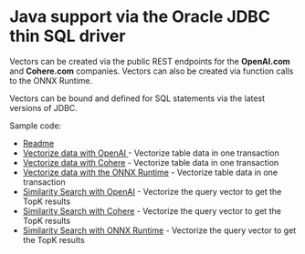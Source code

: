 # Java support via the Oracle JDBC thin SQL driver

Vectors can be created via the public REST endpoints for the **OpenAI.com** and **Cohere.com** companies.
Vectors can also be created via function calls to the ONNX Runtime.

Vectors can be bound and defined for SQL statements via the latest versions of JDBC.

Sample code:
- [Readme](../jdbc/ai-vector-search-oracle-jdbc-examples-main/README.md) 
- [Vectorize data with OpenAI ](../jdbc/ai-vector-search-oracle-jdbc-examples-main/ojdbc-vector-examples-openai/src/main/java/oracle/jdbc/vector/examples/openai/OpenAiSimilaritySearch.java) - Vectorize table data in one transaction
- [Vectorize data with Cohere](../jdbc/ai-vector-search-oracle-jdbc-examples-main/ojdbc-vector-examples-cohere/src/main/java/oracle/jdbc/vector/examples/cohere/CohereSimilaritySearch.java)  - Vectorize table data in one transaction
- [Vectorize data with the ONNX Runtime](../jdbc/ai-vector-search-oracle-jdbc-examples-main/ojdbc-vector-examples-onnx/src/main/java/oracle/jdbc/vector/examples/onnx/OnnxSimilaritySearch.java)  - Vectorize table data in one transaction
- [Similarity Search with OpenAI](../jdbc/ai-vector-search-oracle-jdbc-examples-main/ojdbc-vector-examples-openai/src/main/java/oracle/jdbc/vector/examples/openai/OpenAiSimilaritySearch.java) - Vectorize the query vector to get the TopK results
- [Similarity Search with Cohere](../jdbc/ai-vector-search-oracle-jdbc-examples-main/ojdbc-vector-examples-cohere/src/main/java/oracle/jdbc/vector/examples/cohere/CohereSimilaritySearch.java) - Vectorize the query vector to get the TopK results
- [Similarity Search with ONNX Runtime](../jdbc/ai-vector-search-oracle-jdbc-examples-main/ojdbc-vector-examples-onnx/src/main/java/oracle/jdbc/vector/examples/onnx/OnnxSimilaritySearch.java) - Vectorize the query vector to get the TopK results


